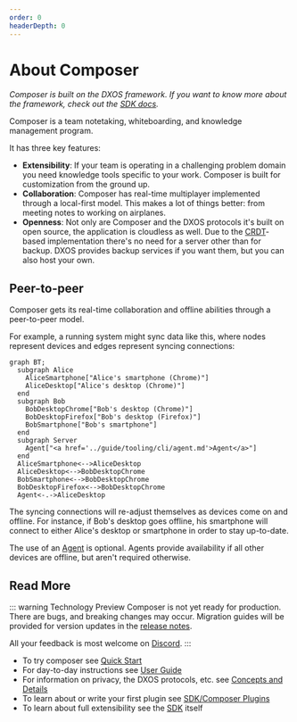 ```yaml
---
order: 0
headerDepth: 0
---
```


# About Composer

*Composer is built on the DXOS framework. If you want to know more about the framework, check out the [SDK docs](../guide).*

Composer is a team notetaking, whiteboarding, and knowledge management program.

It has three key features:

* **Extensibility**: If your team is operating in a challenging problem domain you need knowledge tools specific to your work. Composer is built for customization from the ground up.
* **Collaboration**: Composer has real-time multiplayer implemented through a local-first model. This makes a lot of things better: from meeting notes to working on airplanes.
* **Openness**: Not only are Composer and the DXOS protocols it's built on open source, the application is cloudless as well. Due to the [CRDT](https://en.wikipedia.org/wiki/Conflict-free_replicated_data_type)-based implementation there's no need for a server other than for backup. DXOS provides backup services if you want them, but you can also host your own.

## Peer-to-peer

Composer gets its real-time collaboration and offline abilities through a peer-to-peer model.

For example, a running system might sync data like this, where nodes represent devices and edges represent syncing connections:

```mermaid
graph BT;
  subgraph Alice
    AliceSmartphone["Alice's smartphone (Chrome)"]
    AliceDesktop["Alice's desktop (Chrome)"]
  end
  subgraph Bob
    BobDesktopChrome["Bob's desktop (Chrome)"]
    BobDesktopFirefox["Bob's desktop (Firefox)"]
    BobSmartphone["Bob's smartphone"]
  end
  subgraph Server
    Agent["<a href='../guide/tooling/cli/agent.md'>Agent</a>"]
  end
  AliceSmartphone<-->AliceDesktop
  AliceDesktop<-->BobDesktopChrome
  BobSmartphone<-->BobDesktopChrome
  BobDesktopFirefox<-->BobDesktopChrome
  Agent<-.->AliceDesktop
```

The syncing connections will re-adjust themselves as devices come on and offline. For instance, if Bob's desktop goes offline, his smartphone will connect to either Alice's desktop or smartphone in order to stay up-to-date.

The use of an [Agent](../guide/tooling/cli/agent.md) is optional. Agents provide availability if all other devices are offline, but aren't required otherwise.

## Read More

<a id="technology-preview"></a>
::: warning Technology Preview
Composer is not yet ready for production. There are bugs, and breaking changes may occur. Migration guides will be provided for version updates in the [release notes](https://github.com/dxos/dxos/releases).

All your feedback is most welcome on [Discord](https://discord.gg/eXVfryv3sW).
:::

* To try composer see [Quick Start](./quick-start.md)
* For day-to-day instructions see [User Guide](./user-guide/)
* For information on privacy, the DXOS protocols, etc. see [Concepts and Details](./concepts-and-details.md)
* To learn about or write your first plugin see [SDK/Composer Plugins](../guide/composer-plugins/)
* To learn about full extensibility see the [SDK](../guide/) itself
